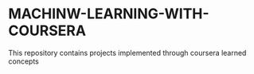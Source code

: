 # MACHINW-LEARNING-WITH-COURSERA
This repository contains projects implemented through coursera learned concepts
